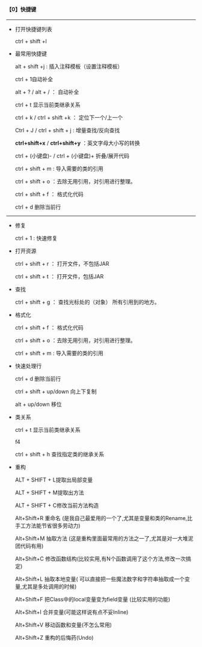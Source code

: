 #### 【0】快捷键

----------------

* 打开快捷键列表

  ctrl + shift +l 

* 最常用快捷键

  alt + shift +j : 插入注释模板（设置注释模板）

  ctrl + 1自动补全

  alt + ? / alt + / ： 自动补全

  ctrl + t 显示当前类继承关系
  
  ctrl + k / ctrl + shift +k  ：   定位下一个/上一个
  
  Ctrl + J  / ctrl + shift + j   :   增量查找/反向查找 
  
  **ctrl+shift+x** / **ctrl+shift+y** ：英文字母大小写的转换
  
  ctrl + (小键盘)-  / ctrl + (小键盘)+ 折叠/展开代码
  
  ctrl + shift + m : 导入需要的类的引用
  
  ctrl + shift + o ：去除无用引用，对引用进行整理。
  
  ctrl + shift + f ： 格式化代码
  
  ctrl + d 删除当前行

---------------------------

* 修复

  ctrl + 1 :  快速修复

* 打开资源

  ctrl + shift + r ： 打开文件，不包括JAR

  ctrl + shift + t ： 打开文件，包括JAR

* 查找

  ctrl + shift + g ： 查找光标处的（对象） 所有引用到的地方。

* 格式化

  ctrl + shift + f ： 格式化代码

  ctrl + shift + o ：去除无用引用，对引用进行整理。

  ctrl + shift + m : 导入需要的类的引用

* 快速处理行

  ctrl + d 删除当前行

  ctrl + shift + up/down 向上下复制

  alt + up/down  移位

* 类关系

  ctrl + t 显示当前类继承关系

  f4

  ctrl + shift + h 查找指定类的继承关系

* 重构

  ALT + SHIFT + L提取出局部变量

  ALT + SHIFT + M提取出方法

  ALT + SHIFT + C修改当前方法构造

  Alt+Shift+R 重命名 (是我自己最爱用的一个了,尤其是变量和类的Rename,比手工方法能节省很多劳动力)
  
  Alt+Shift+M 抽取方法 (这是重构里面最常用的方法之一了,尤其是对一大堆泥团代码有用)
  
  Alt+Shift+C 修改函数结构(比较实用,有N个函数调用了这个方法,修改一次搞定)
  
  Alt+Shift+L 抽取本地变量( 可以直接把一些魔法数字和字符串抽取成一个变量,尤其是多处调用的时候)
  
  Alt+Shift+F 把Class中的local变量变为field变量 (比较实用的功能)
  
  Alt+Shift+I 合并变量(可能这样说有点不妥Inline)
  
  Alt+Shift+V 移动函数和变量(不怎么常用)
  
  Alt+Shift+Z 重构的后悔药(Undo)